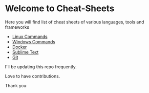 # Welcome to Cheat-Sheets

Here you will find list of cheat sheets of 
various languages, tools and frameworks 

- [Linux Commands](Linux-Commands.txt)
- [Windows Commands](Windows-Commands.txt)
- [Docker](Docker.txt)
- [Sublime Text](Sublime-Text.md)
- [Git](Git.txt)

I'll be updating this repo frequently.

Love to have contributions.

Thank you



